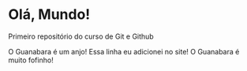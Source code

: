 # Olá, Mundo!
 Primeiro repositório do curso de Git e Github

O Guanabara é um anjo!
Essa linha eu adicionei no site! O Guanabara é muito fofinho!
